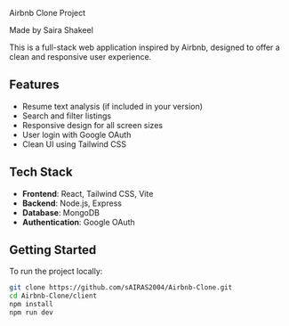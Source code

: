  Airbnb Clone Project

Made by Saira Shakeel 

This is a full-stack web application inspired by Airbnb, designed to offer a clean and responsive user experience.

## Features

- Resume text analysis (if included in your version)
- Search and filter listings
- Responsive design for all screen sizes
- User login with Google OAuth
- Clean UI using Tailwind CSS

## Tech Stack

- **Frontend**: React, Tailwind CSS, Vite
- **Backend**: Node.js, Express
- **Database**: MongoDB
- **Authentication**: Google OAuth

## Getting Started

To run the project locally:

```bash
git clone https://github.com/sAIRAS2004/Airbnb-Clone.git
cd Airbnb-Clone/client
npm install
npm run dev
